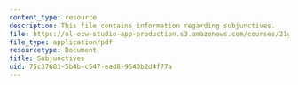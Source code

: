 ```yaml
---
content_type: resource
description: This file contains information regarding subjunctives.
file: https://ol-ocw-studio-app-production.s3.amazonaws.com/courses/21g-228-advanced-workshop-in-writing-for-social-sciences-and-architecture-els-spring-2007/75c376815b4bc547ead89640b2d4f77a_MIT21G.228S07_subjunctives.pdf
file_type: application/pdf
resourcetype: Document
title: Subjunctives
uid: 75c37681-5b4b-c547-ead8-9640b2d4f77a
---
```


